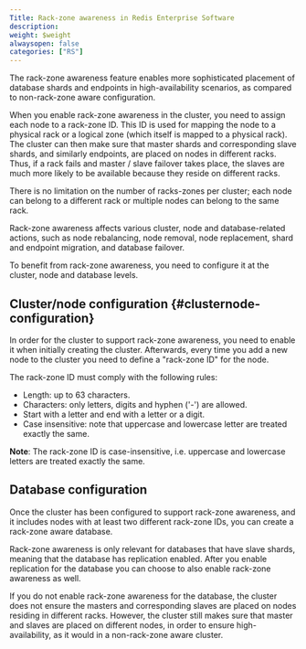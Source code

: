 ```yaml
---
Title: Rack-zone awareness in Redis Enterprise Software
description: 
weight: $weight
alwaysopen: false
categories: ["RS"]
---
```

The rack-zone awareness feature enables more sophisticated placement of
database shards and endpoints in high-availability scenarios, as
compared to non-rack-zone aware configuration.

When you enable rack-zone awareness in the cluster, you need to assign
each node to a rack-zone ID. This ID is used for mapping the node to a
physical rack or a logical zone (which itself is mapped to a physical
rack). The cluster can then make sure that master shards and corresponding
slave shards, and similarly endpoints, are placed on nodes in different
racks. Thus, if a rack fails and master / slave failover takes place,
the slaves are much more likely to be available because they reside on
different racks.

There is no limitation on the number of racks-zones per cluster; each
node can belong to a different rack or multiple nodes can belong to the
same rack.

Rack-zone awareness affects various cluster, node and database-related
actions, such as node rebalancing, node removal, node replacement, shard
and endpoint migration, and database failover.

To benefit from rack-zone awareness, you need to configure it at the
cluster, node and database levels.

## Cluster/node configuration {#clusternode-configuration}

In order for the cluster to support rack-zone awareness, you need to
enable it when initially creating the cluster. Afterwards, every time
you add a new node to the cluster you need to define a "rack-zone ID"
for the node.

The rack-zone ID must comply with the following rules:

- Length: up to 63 characters.
- Characters: only letters, digits and hyphen ('-') are allowed.
- Start with a letter and end with a letter or a digit.
- Case insensitive: note that uppercase and lowercase letter are
    treated exactly the same.

**Note**: The rack-zone ID is case-insensitive, i.e. uppercase and
lowercase letters are treated exactly the same.

## Database configuration

Once the cluster has been configured to support rack-zone awareness, and
it includes nodes with at least two different rack-zone IDs, you can
create a rack-zone aware database.

Rack-zone awareness is only relevant for databases that have slave
shards, meaning that the database has replication enabled. After you
enable replication for the database you can choose to also enable
rack-zone awareness as well.

If you do not enable rack-zone awareness for the database, the cluster
does not ensure the masters and corresponding slaves are placed on nodes
residing in different racks. However, the cluster still makes sure that master
and slaves are placed on different nodes, in order to ensure
high-availability, as it would in a non-rack-zone aware cluster.
